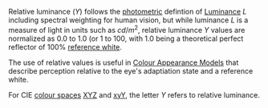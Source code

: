 Relative luminance ($Y$) follows the [photometric](../../../Science%20and%20Engineering/Physics/Mechanics/Electrodynamics/Optics/Spectral%20Analysis/Photometry.md) defintion of [Luminance](Luminance.md) $L$ including spectral weighting for human vision, but while luminance $L$ is a measure of light in units such as $cd/m^2$, relative luminance $Y$ values are normalized as 0.0 to 1.0 (or 1 to 100, with 1.0 being a theoretical perfect reflector of 100% [reference white](../Colour%20Modelling/White%20Point.md).

The use of relative values is useful in [Colour Appearance Models](../Colour%20Modelling/Colour%20Appearance%20Models/Colour%20Appearance%20Models.md) that describe perception relative to the eye's adaptiation state and a reference white.

For CIE [colour spaces](../Colour%20Modelling/Colour%20Spaces/Colour%20Space.md) [XYZ](../Colour%20Modelling/Colour%20Spaces/CIE%201931%20XYZ%20Colour%20Space.md) and [xyY](../Colour%20Modelling/Colour%20Spaces/CIE%20xyY%20Colour%20Space.md), the letter $Y$ refers to relative luminance.